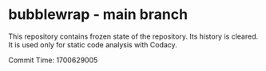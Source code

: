 # bubblewrap - main branch

This repository contains frozen state of the repository.
Its history is cleared. It is used only for static code
analysis with Codacy.

Commit Time: 1700629005